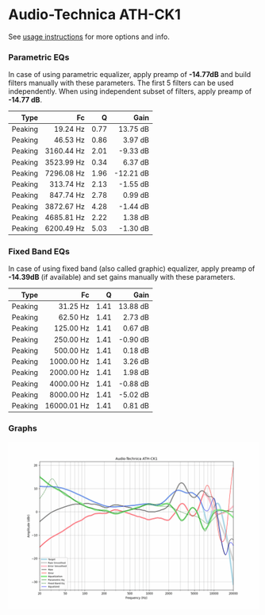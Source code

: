 # Audio-Technica ATH-CK1
See [usage instructions](https://github.com/jaakkopasanen/AutoEq#usage) for more options and info.

### Parametric EQs
In case of using parametric equalizer, apply preamp of **-14.77dB** and build filters manually
with these parameters. The first 5 filters can be used independently.
When using independent subset of filters, apply preamp of **-14.77 dB**.

| Type    | Fc         |    Q | Gain      |
|--------:|-----------:|-----:|----------:|
| Peaking | 19.24 Hz   | 0.77 | 13.75 dB  |
| Peaking | 46.53 Hz   | 0.86 | 3.97 dB   |
| Peaking | 3160.44 Hz | 2.01 | -9.33 dB  |
| Peaking | 3523.99 Hz | 0.34 | 6.37 dB   |
| Peaking | 7296.08 Hz | 1.96 | -12.21 dB |
| Peaking | 313.74 Hz  | 2.13 | -1.55 dB  |
| Peaking | 847.74 Hz  | 2.78 | 0.99 dB   |
| Peaking | 3872.67 Hz | 4.28 | -1.44 dB  |
| Peaking | 4685.81 Hz | 2.22 | 1.38 dB   |
| Peaking | 6200.49 Hz | 5.03 | -1.30 dB  |

### Fixed Band EQs
In case of using fixed band (also called graphic) equalizer, apply preamp of **-14.39dB**
(if available) and set gains manually with these parameters.

| Type    | Fc          |    Q | Gain     |
|--------:|------------:|-----:|---------:|
| Peaking | 31.25 Hz    | 1.41 | 13.88 dB |
| Peaking | 62.50 Hz    | 1.41 | 2.73 dB  |
| Peaking | 125.00 Hz   | 1.41 | 0.67 dB  |
| Peaking | 250.00 Hz   | 1.41 | -0.90 dB |
| Peaking | 500.00 Hz   | 1.41 | 0.18 dB  |
| Peaking | 1000.00 Hz  | 1.41 | 3.26 dB  |
| Peaking | 2000.00 Hz  | 1.41 | 1.98 dB  |
| Peaking | 4000.00 Hz  | 1.41 | -0.88 dB |
| Peaking | 8000.00 Hz  | 1.41 | -5.02 dB |
| Peaking | 16000.01 Hz | 1.41 | 0.81 dB  |

### Graphs
![](./Audio-Technica%20ATH-CK1.png)